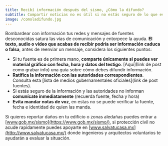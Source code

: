 ```yaml
---
title: Recibí información después del sismo, ¿Cómo la difundo?
subtitle: Compartir noticias no es útil si no estás seguro de lo que estás mandando
image: /comoladifundo.jpg
---
```

Bombardear con información tus redes y mensajes de fuentes desconocidas satura las vías de comunicación y entorpece la ayuda. **El texto, audio o video que acabas de recibir podría ser información caduca o falsa**, antes de reenviar un mensaje, considera los siguientes puntos:

- Si tu fuente es de primera mano, **comparte únicamente si puedes ver material gráfico con fecha, hora y datos del testigo**. [Aquí](link de post como grabar info) una guía sobre cómo debes difundir información.
- **Ratifica la información con las autoridades correspondientes**. Consulta esta [lista de medios gubernamentales oficiales](link de post fuentes).
- Si estás seguro de la información y las autoridades no informan **comunícate inmediatamente** (recuerda fuente, fecha y hora)
- **Evita mandar notas de voz**, en estas no se puede verificar la fuente, fecha e identidad de quien las manda.

Si quieres reportar daños en tu edificio o zonas aledañas puedes entrar a [www.gob.mx/sismo](https://www.gob.mx/sismo/), si protección civil no acude rapidamente puedes apoyarte en [www.salvatucasa.mx](http://www.salvatucasa.mx/) donde ingenieros y arquitectos voluntarios te ayudarán a evaluar la situación.

